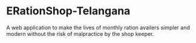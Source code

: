 # ERationShop-Telangana
A web application to make the lives of monthly ration availers simpler and modern without the risk of malpractice by the shop keeper.
